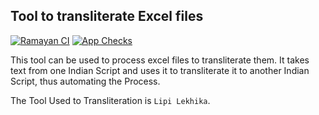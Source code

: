 ## Tool to transliterate Excel files

[![Ramayan CI](https://github.com/shubhattin/sanskrit_text_transliteration/actions/workflows/ramayan_ci.yml/badge.svg)](https://github.com/shubhattin/sanskrit_text_transliteration/actions/workflows/ramayan_ci.yml)
[![App Checks](https://github.com/shubhattin/sanskrit_text_transliteration/actions/workflows/app_checks.yml/badge.svg)](https://github.com/shubhattin/sanskrit_text_transliteration/actions/workflows/app_checks.yml)

This tool can be used to process excel files to transliterate them. It takes text from one Indian Script and uses it to transliterate it to another Indian Script, thus automating the Process.

The Tool Used to Transliteration is `Lipi Lekhika`.
